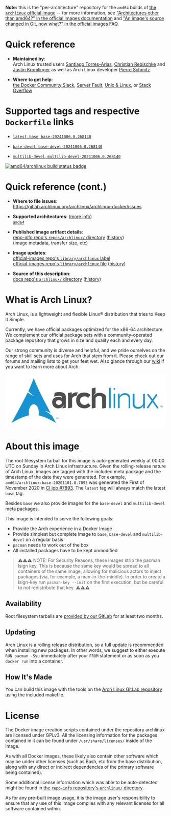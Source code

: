 <!--

********************************************************************************

WARNING:

    DO NOT EDIT "archlinux/README.md"

    IT IS AUTO-GENERATED

    (from the other files in "archlinux/" combined with a set of templates)

********************************************************************************

-->

**Note:** this is the "per-architecture" repository for the `amd64` builds of [the `archlinux` official image](https://hub.docker.com/_/archlinux) -- for more information, see ["Architectures other than amd64?" in the official images documentation](https://github.com/docker-library/official-images#architectures-other-than-amd64) and ["An image's source changed in Git, now what?" in the official images FAQ](https://github.com/docker-library/faq#an-images-source-changed-in-git-now-what).

# Quick reference

-	**Maintained by**:  
	Arch Linux trusted users [Santiago Torres-Arias](https://www.archlinux.org/people/trusted-users/#sangy), [Christian Rebischke](https://www.archlinux.org/people/trusted-users/#shibumi) and [Justin Kromlinger](https://www.archlinux.org/people/trusted-users/#hashworks) as well as Arch Linux developer [Pierre Schmitz](https://www.archlinux.org/people/developers/#pierre).

-	**Where to get help**:  
	[the Docker Community Slack](https://dockr.ly/comm-slack), [Server Fault](https://serverfault.com/help/on-topic), [Unix & Linux](https://unix.stackexchange.com/help/on-topic), or [Stack Overflow](https://stackoverflow.com/help/on-topic)

# Supported tags and respective `Dockerfile` links

-	[`latest`, `base`, `base-20241006.0.268140`](https://gitlab.archlinux.org/archlinux/archlinux-docker/-/blob/c2541ed2357f2de026af2a2e5c26742a1a579572/Dockerfile.base)

-	[`base-devel`, `base-devel-20241006.0.268140`](https://gitlab.archlinux.org/archlinux/archlinux-docker/-/blob/c2541ed2357f2de026af2a2e5c26742a1a579572/Dockerfile.base-devel)

-	[`multilib-devel`, `multilib-devel-20241006.0.268140`](https://gitlab.archlinux.org/archlinux/archlinux-docker/-/blob/c2541ed2357f2de026af2a2e5c26742a1a579572/Dockerfile.multilib-devel)

[![amd64/archlinux build status badge](https://img.shields.io/jenkins/s/https/doi-janky.infosiftr.net/job/multiarch/job/amd64/job/archlinux.svg?label=amd64/archlinux%20%20build%20job)](https://doi-janky.infosiftr.net/job/multiarch/job/amd64/job/archlinux/)

# Quick reference (cont.)

-	**Where to file issues**:  
	https://gitlab.archlinux.org/archlinux/archlinux-docker/issues

-	**Supported architectures**: ([more info](https://github.com/docker-library/official-images#architectures-other-than-amd64))  
	[`amd64`](https://hub.docker.com/r/amd64/archlinux/)

-	**Published image artifact details**:  
	[repo-info repo's `repos/archlinux/` directory](https://github.com/docker-library/repo-info/blob/master/repos/archlinux) ([history](https://github.com/docker-library/repo-info/commits/master/repos/archlinux))  
	(image metadata, transfer size, etc)

-	**Image updates**:  
	[official-images repo's `library/archlinux` label](https://github.com/docker-library/official-images/issues?q=label%3Alibrary%2Farchlinux)  
	[official-images repo's `library/archlinux` file](https://github.com/docker-library/official-images/blob/master/library/archlinux) ([history](https://github.com/docker-library/official-images/commits/master/library/archlinux))

-	**Source of this description**:  
	[docs repo's `archlinux/` directory](https://github.com/docker-library/docs/tree/master/archlinux) ([history](https://github.com/docker-library/docs/commits/master/archlinux))

# What is Arch Linux?

Arch Linux, is a lightweight and flexible Linux® distribution that tries to Keep It Simple.

Currently, we have official packages optimized for the x86-64 architecture. We complement our official package sets with a community-operated package repository that grows in size and quality each and every day.

Our strong community is diverse and helpful, and we pride ourselves on the range of skill sets and uses for Arch that stem from it. Please check out our forums and mailing lists to get your feet wet. Also glance through our [wiki](https://wiki.archlinux.org) if you want to learn more about Arch.

![logo](https://raw.githubusercontent.com/docker-library/docs/ccacad8fa355ebf38dcfd8c216855ab55f981f17/archlinux/logo.png)

# About this image

The root filesystem tarball for this image is auto-generated weekly at 00:00 UTC on Sunday in Arch Linux infrastructure. Given the rolling-release nature of Arch Linux, images are tagged with the included meta package and the timestamp of the date they were generated. For example, `amd64/archlinux:base-20201101.0.7893` was generated the First of November 2020 in [CI job #7893](https://gitlab.archlinux.org/archlinux/archlinux-docker/-/jobs/7893). The `latest` tag will always match the latest `base` tag.

Besides `base` we also provide images for the `base-devel` and `multilib-devel` meta packages.

This image is intended to serve the following goals:

-	Provide the Arch experience in a Docker Image
-	Provide simplest but complete image to `base`, `base-devel` and `multilib-devel` on a regular basis
-	`pacman` needs to work out of the box
-	All installed packages have to be kept unmodified

> ⚠️⚠️⚠️ NOTE: For Security Reasons, these images strip the pacman lsign key. This is because the same key would be spread to all containers of the same image, allowing for malicious actors to inject packages (via, for example, a man-in-the-middle). In order to create a lsign-key run `pacman-key --init` on the first execution, but be careful to not redistribute that key. ⚠️⚠️⚠️

## Availability

Root filesystem tarballs are [provided by our GitLab](https://gitlab.archlinux.org/archlinux/archlinux-docker/-/releases) for at least two months.

## Updating

Arch Linux is a rolling release distribution, so a full update is recommended when installing new packages. In other words, we suggest to either execute `RUN pacman -Syu` immediately after your `FROM` statement or as soon as you `docker run` into a container.

## How It's Made

You can build this image with the tools on the [Arch Linux GitLab repository](https://gitlab.archlinux.org/archlinux/archlinux-docker) using the included makefile.

# License

The Docker image creation scripts contained under the repository archlinux are licensed under GPLv3. All the licensing information for the packages contained in it can be found under `/usr/share/licenses/` inside of the image.

As with all Docker images, these likely also contain other software which may be under other licenses (such as Bash, etc from the base distribution, along with any direct or indirect dependencies of the primary software being contained).

Some additional license information which was able to be auto-detected might be found in [the `repo-info` repository's `archlinux/` directory](https://github.com/docker-library/repo-info/tree/master/repos/archlinux).

As for any pre-built image usage, it is the image user's responsibility to ensure that any use of this image complies with any relevant licenses for all software contained within.
